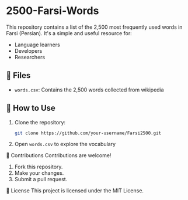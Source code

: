 # 2500-Farsi-Words

This repository contains a list of the 2,500 most frequently used words in Farsi (Persian). It's a simple and useful resource for:

- Language learners
- Developers
- Researchers

## 📂 Files

- `words.csv`: Contains the 2,500 words collected from wikipedia

## 🚀 How to Use

1. Clone the repository:
   ```bash
   git clone https://github.com/your-username/Farsi2500.git

2. Open `words.csv` to explore the vocabulary

🤝 Contributions
Contributions are welcome!
1. Fork this repository.
2. Make your changes.
3. Submit a pull request.



📜 License
This project is licensed under the MIT License.
